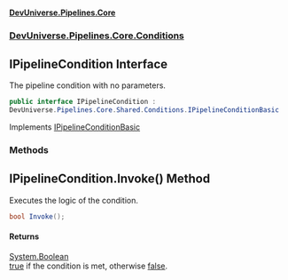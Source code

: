 #### [DevUniverse.Pipelines.Core](Pipelines.md 'Pipelines')
### [DevUniverse.Pipelines.Core.Conditions](Pipelines.md#DevUniverse.Pipelines.Core.Conditions 'DevUniverse.Pipelines.Core.Conditions')
## IPipelineCondition Interface
The pipeline condition with no parameters.  
```csharp
public interface IPipelineCondition :
DevUniverse.Pipelines.Core.Shared.Conditions.IPipelineConditionBasic
```

Implements [IPipelineConditionBasic](IPipelineConditionBasic.md 'DevUniverse.Pipelines.Core.Shared.Conditions.IPipelineConditionBasic')  
### Methods
<a name='DevUniverse.Pipelines.Core.Conditions.IPipelineCondition.Invoke()'></a>
## IPipelineCondition.Invoke() Method
Executes the logic of the condition.  
```csharp
bool Invoke();
```
#### Returns
[System.Boolean](https://docs.microsoft.com/en-us/dotnet/api/System.Boolean 'System.Boolean')  
[true](https://docs.microsoft.com/en-us/dotnet/csharp/language-reference/builtin-types/bool 'https://docs.microsoft.com/en-us/dotnet/csharp/language-reference/builtin-types/bool') if the condition is met, otherwise [false](https://docs.microsoft.com/en-us/dotnet/csharp/language-reference/builtin-types/bool 'https://docs.microsoft.com/en-us/dotnet/csharp/language-reference/builtin-types/bool').
  
